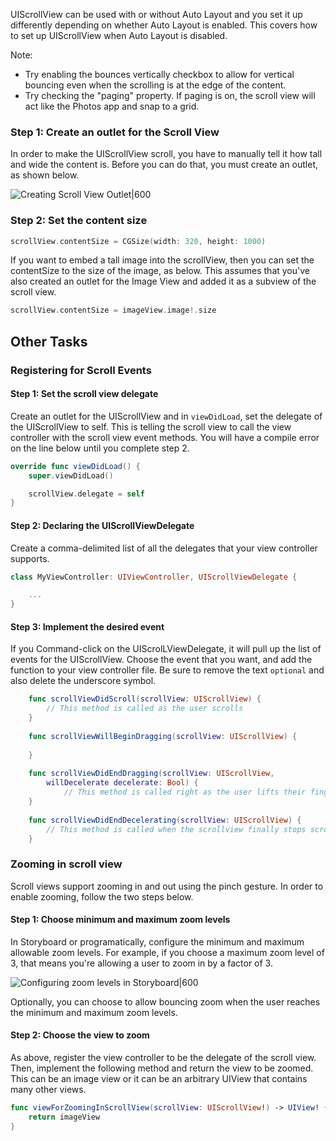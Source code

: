 
UIScrollView can be used with or without Auto Layout and you set it up differently depending on whether Auto Layout is enabled. This covers how to set up UIScrollView when Auto Layout is disabled.

Note:

- Try enabling the bounces vertically checkbox to allow for vertical bouncing even when the scrolling is at the edge of the content.
- Try checking the "paging" property. If paging is on, the scroll view will act like the Photos app and snap to a grid.

### Step 1: Create an outlet for the Scroll View

In order to make the UIScrollView scroll, you have to manually tell it how tall and wide the content is. Before you can do that, you must create an outlet, as shown below.

![Creating Scroll View Outlet|600](http://i.imgur.com/9rErlXd.gif)

### Step 2: Set the content size

```swift
scrollView.contentSize = CGSize(width: 320, height: 1000)
```

If you want to embed a tall image into the scrollView, then you can set the contentSize to the size of the image, as below. This assumes that you've also created an outlet for the Image View and added it as a subview of the scroll view.

```swift
scrollView.contentSize = imageView.image!.size
```

## Other Tasks

### Registering for Scroll Events

#### Step 1: Set the scroll view delegate

Create an outlet for the UIScrollView and in `viewDidLoad`, set the delegate of the UIScrollView to self. This is telling the scroll view to call the view controller with the scroll view event methods. You will have a compile error on the line below until you complete step 2.

```swift
override func viewDidLoad() {
    super.viewDidLoad()

	scrollView.delegate = self
}
```

#### Step 2: Declaring the UIScrollViewDelegate

Create a comma-delimited list of all the delegates that your view controller supports.

```swift
class MyViewController: UIViewController, UIScrollViewDelegate {

	...
}
```

#### Step 3: Implement the desired event

If you Command-click on the UIScrolLViewDelegate, it will pull up the list of events for the UIScrollView. Choose the event that you want, and add the function to your view controller file. Be sure to remove the text `optional` and also delete the underscore symbol.

```swift
    func scrollViewDidScroll(scrollView: UIScrollView) {
        // This method is called as the user scrolls
    }
    
    func scrollViewWillBeginDragging(scrollView: UIScrollView) {
        
    }
    
    func scrollViewDidEndDragging(scrollView: UIScrollView,
        willDecelerate decelerate: Bool) {
            // This method is called right as the user lifts their finger
    }
    
    func scrollViewDidEndDecelerating(scrollView: UIScrollView) {
        // This method is called when the scrollview finally stops scrolling.
    }
```

### Zooming in scroll view

Scroll views support zooming in and out using the pinch gesture. In order to enable zooming, follow the two steps below.

#### Step 1: Choose minimum and maximum zoom levels

In Storyboard or programatically, configure the minimum and maximum allowable zoom levels. For example, if you choose a maximum zoom level of 3, that means you're allowing a user to zoom in by a factor of 3.

![Configuring zoom levels in Storyboard|600](http://i.imgur.com/q0pk6b1.png)

Optionally, you can choose to allow bouncing zoom when the user reaches the minimum and maximum zoom levels.

#### Step 2: Choose the view to zoom

As above, register the view controller to be the delegate of the scroll view. Then, implement the following method and return the view to be zoomed. This can be an image view or it can be an arbitrary UIView that contains many other views.

```swift
func viewForZoomingInScrollView(scrollView: UIScrollView!) -> UIView! {
    return imageView
}
```